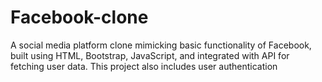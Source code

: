 # Facebook-clone
A social media platform clone mimicking basic functionality of Facebook, built using HTML, Bootstrap, JavaScript, and integrated with API for fetching user data. This project also includes user authentication
